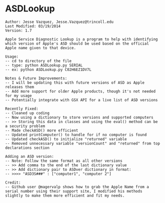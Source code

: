 ASDLookup
=========

    Author: Jesse Vazquez, Jesse.Vazquez@trincoll.edu
    Last Modified: 03/19/2014
    Version: 1.7
   
    Apple Service Diagnostic Lookup is a program to help with identifying which version of Apple's ASD should be used based on the official Apple name given to that device.    
    
    Usage:
    -- cd to directory of the file
    -- type: python ASDLookup.py SERIAL
    -- ex: python ASDLookup.py C02H6EZ1DV7L
    
    Notes & Future Improvements:
    -- I will be updating this with future versions of ASD as Apple releases them
    -- Add more support for older Apple products, though it's not needed for my usage
    -- Potentially integrate with GSX API for a live list of ASD versions
    
    Recently Fixed:
	-- Cleaned up coding
    -- Now using a dictionary to store versions and supported computers 
	-- >> Storing this data in classes and using the eval() method can be a security problem
	-- Made checkASD() more efficient
    -- Updated printComputer() to handle for if no computer is found
    -- Updated checkASD() to initialize "returned" variable
	-- Removed unnecessary variable "versionCount" and "returned" from top declarations section
    
    Adding an ASD version:
    -- Note: Follow the same format as all other versions
    -- >> Add comma to the end of the last dictionary value
    -- >> Add dictionary pair to ASDver dictionary in format:
    -- >>>> "ASD3S###" : ["computer1", "computer 2"]
    
    Credit:
    -- Github user @magervalp shows how to grab the Apple Name from a serial number using their support site, I modified his methods slightly to make them more efficient and fit my needs.